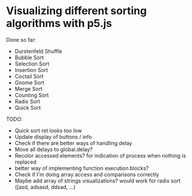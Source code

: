 # Visualizing different sorting algorithms with p5.js

Done so far:

- Durstenfeld Shuffle
- Bubble Sort
- Selection Sort
- Insertion Sort
- Coctail Sort
- Gnome Sort
- Merge Sort
- Counting Sort
- Radix Sort
- Quick Sort

TODO:

- Quick sort ret looks too low
- Update display of buttons / info
- Check if there are better ways of handling delay
- Move all delays to global.delay?
- Recolor accessed elements? for indication of process when nothing is replaced
- better way of implementing function execution blocks?
- Check if I'm doing array access and comparisons correctly
- Maybe add array of strings visualizations? would work for radix sort ([asd, adsasd, ddsad, ...)
